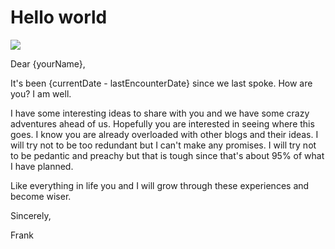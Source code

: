 <!--
template = post
title = Hello world
-->

# __Hello world__

<div class="row">
	<div class="col-lg-3 col-lg-offset-3">
		<img src="../static/images/blog_media/hello_world_console.png" />
	</div>
</div>

Dear {yourName},

It's been {currentDate - lastEncounterDate} since we last spoke. How are you? I am well.

I have some interesting ideas to share with you and we have some crazy adventures ahead of us. Hopefully you are interested in seeing where this goes. I know you are already overloaded with other blogs and their ideas. I will try not to be too redundant but I can't make any promises. I will try not to be pedantic and preachy but that is tough since that's about 95% of what I have planned.

Like everything in life you and I will grow through these experiences and become wiser.

Sincerely, 

Frank
